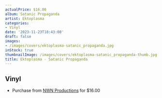 ```yaml
---
actualPrice: $16.00
album: Satanic Propaganda
artist: Ektoplasma
categories:
- Vinyl
date: '2023-11-23T18:43:08'
draft: false
images:
- /images/covers/ektoplasma-satanic_propaganda.jpg
inStock: true
thumbnailImage: /images/covers/ektoplasma-satanic_propaganda-thumb.jpg
title: Ektoplasma - Satanic Propaganda
---
```


## Vinyl
* Purchase from [NWN Productions](http://shop.nwnprod.com/index.php?route=product/product&path=76&product_id=38286&sort=pd.name&order=ASC) for $16.00
